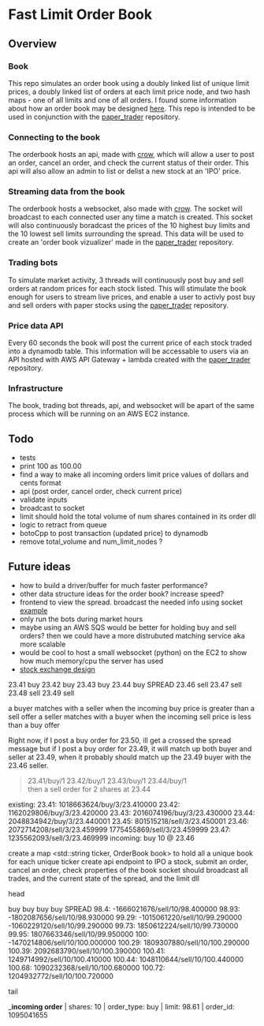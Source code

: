 # Fast Limit Order Book

## Overview 
### Book
This repo simulates an order book using a doubly linked list of unique limit prices, a doubly linked list of orders at each limit price node, and two hash maps - one of all limits and one of all orders. I found some information about how an order book may be designed [here](https://web.archive.org/web/20110219163448/http://howtohft.wordpress.com/2011/02/15/how-to-build-a-fast-limit-order-book/). This repo is intended to be used in conjunction with the [paper_trader](https://github.com/albertcmiller1/paper_trader) repository. 

### Connecting to the book
The orderbook hosts an api, made with [crow](https://crowcpp.org/master/), which will allow a user to post an order, cancel an order, and check the current status of their order. This api will also allow an admin to list or delist a new stock at an 'IPO' price.

### Streaming data from the book 
The orderbook hosts a websocket, also made with [crow](https://crowcpp.org/master/). The socket will broadcast to each connected user any time a match is created. This socket will also continuously boradcast the prices of the 10 highest buy limits and the 10 lowest sell limits surrounding the spread. This data will be used to create an 'order book vizualizer' made in the [paper_trader](https://github.com/albertcmiller1/paper_trader) repository. 

### Trading bots
To simulate market activity, 3 threads will continuously post buy and sell orders at random prices for each stock listed. This will stimulate the book enough for users to stream live prices, and enable a user to activly post buy and sell orders with paper stocks using the [paper_trader](https://github.com/albertcmiller1/paper_trader) repository. 

### Price data API
Every 60 seconds the book will post the current price of each stock traded into a dynamodb table. This information will be accessable to users via an API hosted with AWS API Gateway + lambda created with the [paper_trader](https://github.com/albertcmiller1/paper_trader) repository.

### Infrastructure 
The book, trading bot threads, api, and websocket will be apart of the same process which will be running on an AWS EC2 instance. 

## Todo 
* tests 
* print 100 as 100.00
* find a way to make all incoming orders limit price values of dollars and cents format 
* api (post order, cancel order, check current price)
* validate inputs 
* broadcast to socket
* limit should hold the total volume of num shares contained in its order dll
* logic to retract from queue 
* botoCpp to post transaction (updated price) to dynamodb
* remove total_volume and num_limit_nodes ?

## Future ideas
* how to build a driver/buffer for much faster performance? 
* other data structure ideas for the order book? increase speed? 
* frontend to view the spread. broadcast the needed info using socket [example](https://www.youtube.com/watch?v=hgOXY-r3xJM&ab_channel=ChadThackray)
* only run the bots during market hours
* maybe using an AWS SQS would be better for holding buy and sell orders? then we could have a more distrubuted matching service aka more scalable 
* would be cool to host a small websocket (python) on the EC2 to show how much memory/cpu the server has used 
* [stock exchange design](https://www.youtube.com/watch?v=XuKs2kWH0mQ&ab_channel=System-Design)


23.41 buy 
23.42 buy 
23.43 buy 
23.44 buy 
SPREAD
23.46 sell
23.47 sell
23.48 sell
23.49 sell

a buyer  matches with a  seller when the incoming buy  price is greater than a sell offer
a seller matches with a  buyer  when the incoming sell price is less    than a buy offer 


Right now, if I post a buy order for 23.50, ill get a crossed the spread message
but if I post a buy order for 23.49, it will match up both buyer and seller at 23.49, when it probably should match up the 23.49 buyer with the 23.46 seller. 


> 23.41/buy/1 23.42/buy/1 23.43/buy/1 23.44/buy/1     
> then a sell order for 2 shares at 23.44


existing: 
23.41:  1018663624/buy/3/23.410000 
23.42:  1162029806/buy/3/23.420000 
23.43:  2016074196/buy/3/23.430000 
23.44:  2048834942/buy/3/23.440001 
23.45:  801515218/sell/3/23.450001 
23.46:  2072714208/sell/3/23.459999 1775455869/sell/3/23.459999 
23.47:  1235562093/sell/3/23.469999 
incoming: 
buy 10 @ 23.46


create a map <std::string ticker, OrderBook book> to hold all a unique book for each unique ticker 
create api endpoint to IPO a stock, submit an order, cancel an order, check properties of the book
socket should broadcast all trades, and the current state of the spread, and the limit dll






head

buy 
buy 
buy 
buy 
SPREAD
98.4:       -1666021676/sell/10/98.400000 
98.93:      -1802087656/sell/10/98.930000 
99.29:      -1015061220/sell/10/99.290000 -1060229120/sell/10/99.290000 
99.73:      1850612224/sell/10/99.730000 
99.95:      1807663346/sell/10/99.950000 
100:        -1470214806/sell/10/100.000000 
100.29:     1809307880/sell/10/100.290000 
100.39:     2092683790/sell/10/100.390000 
100.41:     1249714992/sell/10/100.410000 
100.44:     1048110644/sell/10/100.440000 
100.68:     1090232368/sell/10/100.680000 
100.72:     1204932772/sell/10/100.720000 


tail 

_________incoming order________
| shares: 10
| order_type: buy
| limit: 98.61
| order_id: 1095041655